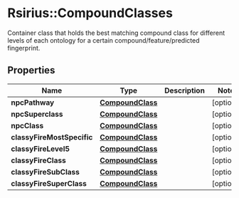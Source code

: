 # Rsirius::CompoundClasses

Container class that holds the best matching compound class for different levels of each ontology for a  certain compound/feature/predicted fingerprint.

## Properties
Name | Type | Description | Notes
------------ | ------------- | ------------- | -------------
**npcPathway** | [**CompoundClass**](CompoundClass.md) |  | [optional] 
**npcSuperclass** | [**CompoundClass**](CompoundClass.md) |  | [optional] 
**npcClass** | [**CompoundClass**](CompoundClass.md) |  | [optional] 
**classyFireMostSpecific** | [**CompoundClass**](CompoundClass.md) |  | [optional] 
**classyFireLevel5** | [**CompoundClass**](CompoundClass.md) |  | [optional] 
**classyFireClass** | [**CompoundClass**](CompoundClass.md) |  | [optional] 
**classyFireSubClass** | [**CompoundClass**](CompoundClass.md) |  | [optional] 
**classyFireSuperClass** | [**CompoundClass**](CompoundClass.md) |  | [optional] 


